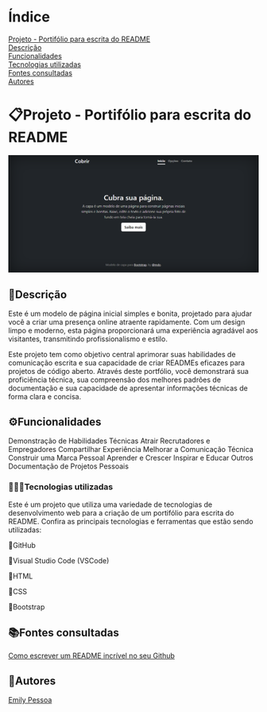 # Índice
[Projeto - Portifólio para escrita do README](#projeto---portif%C3%B3lio-para-escrita-do-readme)  
[Descrição](#descri%C3%A7%C3%A3o)  
[Funcionalidades](#funcionalidades)  
[Tecnologias utilizadas](#tecnologias-utilizadas)  
[Fontes consultadas](#fontes-consultadas)  
[Autores](#autores)  

# 📋Projeto - Portifólio para escrita do README
![image](img/capa.png)

## 📄Descrição 
Este é um modelo de página inicial simples e bonita, projetado para ajudar você a criar uma presença online atraente rapidamente. Com um design limpo e moderno, esta página proporcionará uma experiência agradável aos visitantes, transmitindo profissionalismo e estilo.

Este projeto tem como objetivo central aprimorar suas habilidades de comunicação escrita e sua capacidade de criar READMEs eficazes para projetos de código aberto. Através deste portfólio, você demonstrará sua proficiência técnica, sua compreensão dos melhores padrões de documentação e sua capacidade de apresentar informações técnicas de forma clara e concisa.

## ⚙️Funcionalidades
Demonstração de Habilidades Técnicas
Atrair Recrutadores e Empregadores
Compartilhar Experiência
Melhorar a Comunicação Técnica
Construir uma Marca Pessoal
Aprender e Crescer
Inspirar e Educar Outros
Documentação de Projetos Pessoais

### 👩🏻‍💻Tecnologias utilizadas
Este é um projeto que utiliza uma variedade de tecnologias de desenvolvimento web para a criação de um portifólio para escrita do README. Confira as principais tecnologias e ferramentas que estão sendo utilizadas:

📍GitHub

📍Visual Studio Code (VSCode)

📍HTML

📍CSS

📍Bootstrap

## 📚Fontes consultadas
[Como escrever um README incrível no seu Github](https://www.alura.com.br/artigos/escrever-bom-readme)

## 👥Autores
[Emily Pessoa](https://github.com/emilypessoa)